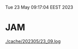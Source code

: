 Tue 23 May 09:17:04 EEST 2023
# JAM
<a href='./cache/202305/23_09.log'>./cache/202305/23_09.log</a>
